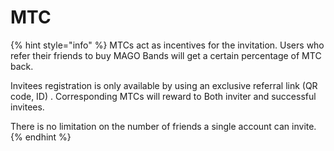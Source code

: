 # MTC

{% hint style="info" %}
MTCs act as incentives for the invitation. Users who refer their friends to buy MAGO Bands will get a certain percentage of MTC back.&#x20;

Invitees registration is only available by using an exclusive referral link (QR code, ID) . Corresponding MTCs will reward to Both inviter and successful invitees.

There is no limitation on the number of friends a single account can invite.
{% endhint %}

